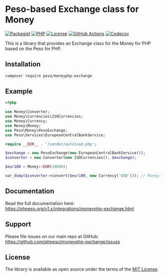 # Peso-based Exchange class for Money

[![Packagist]][Packagist Link]
[![PHP]][Packagist Link]
[![License]][License Link]
[![GitHub Actions]][GitHub Actions Link]
[![Codecov]][Codecov Link]

[Packagist]: https://img.shields.io/packagist/v/peso/moneyphp-exchange.svg?style=flat-square
[PHP]: https://img.shields.io/packagist/php-v/peso/moneyphp-exchange.svg?style=flat-square
[License]: https://img.shields.io/packagist/l/peso/moneyphp-exchange.svg?style=flat-square
[GitHub Actions]: https://img.shields.io/github/actions/workflow/status/phpeso/moneyphp-exchange/ci.yml?style=flat-square
[Codecov]: https://img.shields.io/codecov/c/gh/phpeso/moneyphp-exchange?style=flat-square

[Packagist Link]: https://packagist.org/packages/peso/moneyphp-exchange
[GitHub Actions Link]: https://github.com/phpeso/moneyphp-exchange/actions
[Codecov Link]: https://codecov.io/gh/phpeso/moneyphp-exchange
[License Link]: LICENSE.md

This is a library that provides an Exchange class for the Money for PHP based on the Peso for PHP.

## Installation

```bash
composer require peso/moneyphp-exchange
```

## Example

```php
<?php

use Money\Converter;
use Money\Currencies\ISOCurrencies;
use Money\Currency;
use Money\Money;
use Peso\Money\PesoExchange;
use Peso\Services\EuropeanCentralBankService;

require __DIR__ . '/vendor/autoload.php';

$exchange = new PesoExchange(new EuropeanCentralBankService());
$converter = new Converter(new ISOCurrencies(), $exchange);

$eur100 = Money::EUR(10000);

var_dump($converter->convert($eur100, new Currency('USD'))); // Money::USD(...)
```

## Documentation

Read the full documentation here: <https://phpeso.org/v1.x/integrations/moneyphp-exchange.html>

## Support

Please file issues on our main repo at GitHub: <https://github.com/phpeso/moneyphp-exchange/issues>

## License

The library is available as open source under the terms of the [MIT License][License Link].
